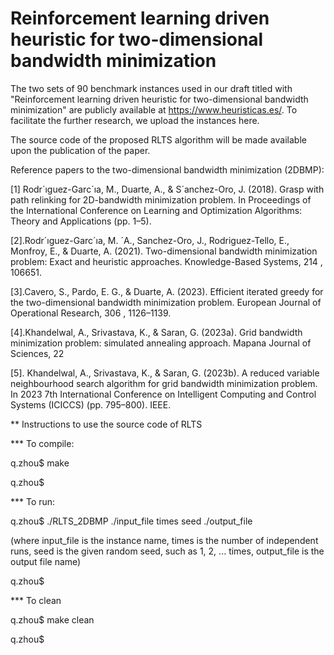 # Reinforcement learning driven heuristic for two-dimensional bandwidth minimization
The two sets of 90 benchmark instances used in our draft titled with "Reinforcement learning driven heuristic for two-dimensional bandwidth minimization" are publicly available at https://www.heuristicas.es/. To facilitate the further research, we upload the instances here.

The source code of the proposed RLTS algorithm will be made available upon the publication of the paper.

Reference papers to the two-dimensional bandwidth minimization (2DBMP):

[1] Rodr´ıguez-Garc´ıa, M., Duarte, A., & S´anchez-Oro, J. (2018). Grasp with path relinking for 2D-bandwidth minimization problem. In Proceedings of the International Conference on Learning and Optimization Algorithms: Theory and Applications (pp. 1–5).

[2].Rodr´ıguez-Garc´ıa, M. ´A., Sanchez-Oro, J., Rodriguez-Tello, E., Monfroy, E., & Duarte, A. (2021). Two-dimensional bandwidth minimization problem: Exact and heuristic approaches. Knowledge-Based Systems, 214 , 106651.

[3].Cavero, S., Pardo, E. G., & Duarte, A. (2023). Efficient iterated greedy for the two-dimensional bandwidth minimization problem. European Journal of Operational Research, 306 , 1126–1139.

[4].Khandelwal, A., Srivastava, K., & Saran, G. (2023a). Grid bandwidth minimization problem: simulated annealing approach. Mapana Journal of Sciences, 22 

[5]. Khandelwal, A., Srivastava, K., & Saran, G. (2023b). A reduced variable neighbourhood search algorithm for grid bandwidth minimization problem. In 2023 7th International Conference on Intelligent Computing and Control Systems (ICICCS) (pp. 795–800). IEEE.

** Instructions to use the source code of RLTS

*** To compile:

q.zhou$ make

q.zhou$

*** To run:

q.zhou$ ./RLTS_2DBMP ./input_file times seed ./output_file

(where input_file is the instance name, times is the number of independent runs, seed is the given random seed, such as 1, 2, ... times, output_file is the output file name)

q.zhou$

*** To clean

q.zhou$ make clean

q.zhou$
